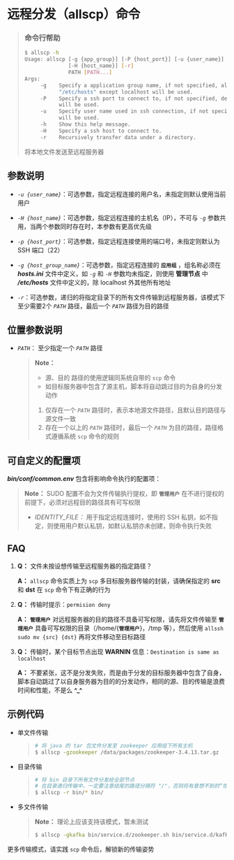# 远程分发（allscp）命令

> ### 命令行帮助
>
> ```bash
> $ allscp -h
> Usage: allscp [-g {app_group}] [-P {host_port}] [-u {user_name}] [-h]
>               [-H {host_name}] [-r]
>               PATH [PATH...]
> Args:
>      -g    Specify a application group name, if not specified, all hosts in
>            "/etc/hosts" except localhost will be used.
>      -P    Specify a ssh port to connect to, if not specified, default[22] port
>            will be used.
>      -u    Specify user name used in ssh connection, if not specified, local user
>            will be used.
>      -h    Show this help message.
>      -H    Specify a ssh host to connect to.
>      -r    Recursively transfer data under a directory.
> ```
>
> 将本地文件发送至远程服务器

## 参数说明

* *`-u {user_name}`*：可选参数，指定远程连接的用户名，未指定则默认使用当前用户

* *`-H {host_name}`*：可选参数，指定远程连接的主机名（IP），不可与 *`-g`* 参数共用，当两个参数同时存在时，本参数有更高优先级

* *`-p {host_port}`*：可选参数，指定远程连接使用的端口号，未指定则默认为 SSH 端口（22）

* *`-g {host_group_name}`*：可选参数，指定远程连接的 **`应用组`** ，组名称必须在 ***hosts.ini*** 文件中定义，如 *`-g`* 和 *`-H`* 参数均未指定，则使用 **管理节点** 中 ***/etc/hosts*** 文件中定义的，除 localhost 外其他所有地址

* *`-r`*：可选参数，递归的将指定目录下的所有文件传输到远程服务器，该模式下至少需要2个 *`PATH`* 路径，最后一个 *`PATH`* 路径为目的路径

## 位置参数说明

* *`PATH`*： 至少指定一个 *`PATH`* 路径

  > **Note：** 
  >
  > * 源、目的 路径的使用逻辑同系统自带的 `scp` 命令
  > * 如目标服务器中包含了源主机，脚本将自动跳过目的为自身的分发动作
  >
  > 1. 仅存在一个 *`PATH`* 路径时，表示本地源文件路径，且默认目的路径与源文件一致
  > 2. 存在一个以上的 *`PATH`* 路径时，最后一个 *`PATH`* 为目的路径，路径格式遵循系统 `scp` 命令的规则

## 可自定义的配置项

***bin/conf/common.env*** 包含将影响命令执行的配置项：

> **Note：** SUDO 配置不会为文件传输执行提权，即 **`管理用户`** 在不进行提权的前提下，必须对远程目的路径具有可写权限
>
> * *IDENTITY_FILE：* 用于指定远程连接时，使用的 SSH 私钥，如不指定，则使用用户默认私钥，如默认私钥亦未创建，则命令执行失败

## FAQ

1. **Q：** 文件未按设想传输至远程服务器的指定路径？

   **A：** `allscp` 命令实质上为 `scp` 多目标服务器传输的封装，请确保指定的 **src** 和 **dst** 在 `scp` 命令下有正确的行为

2. **Q：** 传输时提示：`permision deny`

   **A：** **`管理用户`** 对远程服务器的目的路径不具备可写权限，请先将文件传输至 **`管理用户`** 具备可写权限的目录（/home/{**`管理用户`**}，/tmp 等），然后使用 `allssh sudo mv {src} {dst}` 再将文件移动至目标路径

3. **Q：** 传输时，某个目标节点出现 **WARNIN** 信息：`Destination is same as localhost`

   **A：** 不要紧张，这不是分发失败，而是由于分发的目标服务器中包含了自身，脚本自动跳过了以自身服务器为目的的分发动作，相同的源、目的传输是浪费时间和性能，不是么 **\^_\^**

## 示例代码

* 单文件传输

  > ```bash
  > # 将 java 的 tar 包文件分发至 zookeeper 应用组下所有主机
  > $ allscp -gzookeeper /data/packages/zookeeper-3.4.13.tar.gz
  > ```

* 目录传输

  > ```bash
  > # 将 bin 目录下所有文件分发给全部节点
  > # 在目录递归传输中，一定要注意结尾的路径分隔符 "/"，否则将有意想不到的“惊喜”
  > $ allscp -r bin/* bin/
  > ```

* 多文件传输

  > **Note：** 理论上应该支持该模式，暂未测试
  >
  > ```bash
  > $ allscp -gkafka bin/service.d/zookeeper.sh bin/service.d/kafka.sh bin/service.d/
  > ```

更多传输模式，请实践 `scp` 命令后，解锁新的传输姿势

